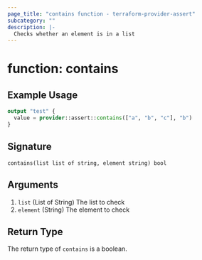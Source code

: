```yaml
---
page_title: "contains function - terraform-provider-assert"
subcategory: ""
description: |-
  Checks whether an element is in a list
---
```


# function: contains



## Example Usage

```terraform
output "test" {
  value = provider::assert::contains(["a", "b", "c"], "b")
}
```

## Signature

<!-- signature generated by tfplugindocs -->
```text
contains(list list of string, element string) bool
```

## Arguments

<!-- arguments generated by tfplugindocs -->
1. `list` (List of String) The list to check
1. `element` (String) The element to check


## Return Type

The return type of `contains` is a boolean.
